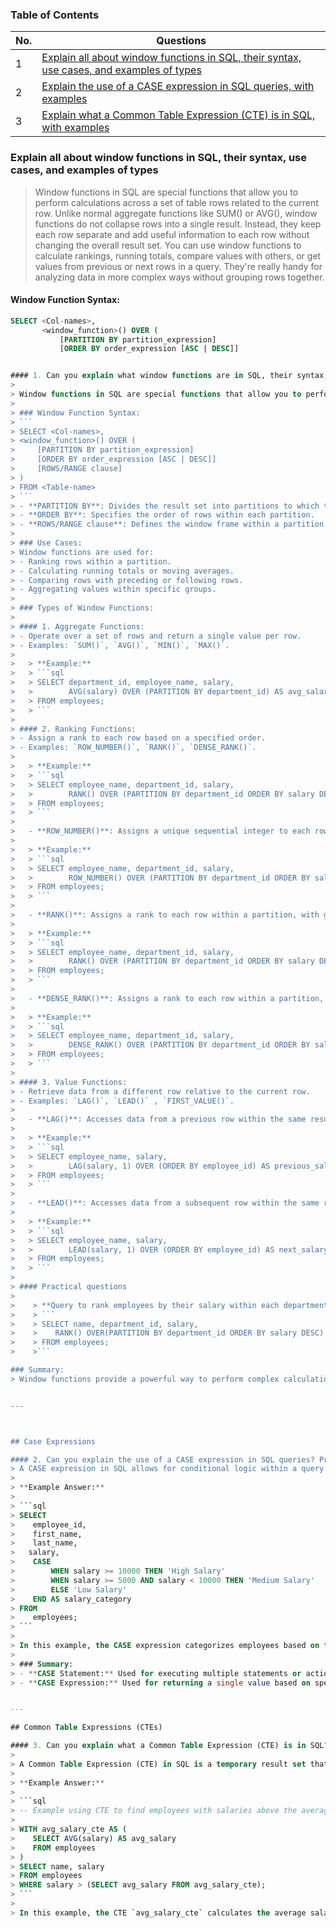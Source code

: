 
### Table of Contents

<!-- TOC_START -->
| No. | Questions |
| --- | --------- |
| 1   | [Explain all about window functions in SQL, their syntax, use cases, and examples of types](#explain-all-about-window-functions-in-sql-their-syntax-use-cases-and-examples-of-types) |
| 2   | [Explain the use of a CASE expression in SQL queries, with examples](#explain-the-use-of-a-case-expression-in-sql-queries-with-examples) |
| 3   | [Explain what a Common Table Expression (CTE) is in SQL, with examples](#explain-what-a-common-table-expression-cte-is-in-sql-with-examples) |


### Explain all about window functions in SQL, their syntax, use cases, and examples of types
> Window functions in SQL are special functions that allow you to perform calculations across a set of table rows related to the current row. Unlike normal aggregate functions like SUM() or AVG(), window functions do not collapse rows into a single result. Instead, they keep each row separate and add useful information to each row without changing the overall result set. You can use window functions to calculate rankings, running totals, compare values with others, or get values from previous or next rows in a query. They're really handy for analyzing data in more complex ways without grouping rows together.

#### Window Function Syntax:

```sql
SELECT <Col-names>,
       <window_function>() OVER (
           [PARTITION BY partition_expression]
           [ORDER BY order_expression [ASC | DESC]]


#### 1. Can you explain what window functions are in SQL, their syntax, and use cases, and provide examples of their types?
>
> Window functions in SQL are special functions that allow you to perform calculations across a set of table rows related to the current row. Unlike normal aggregate functions like `SUM()` or `AVG()`, window functions do not collapse rows into a single result. Instead, they keep each row separate and add useful information to each row without changing the overall result set. You can use window functions to calculate rankings, running totals, compare values with others, or get values from previous or next rows in a query. They're really handy for analyzing data in more complex ways without grouping rows together.
>
> ### Window Function Syntax:
> ```
> SELECT <Col-names>,
> <window_function>() OVER (
>     [PARTITION BY partition_expression]
>     [ORDER BY order_expression [ASC | DESC]]
>     [ROWS/RANGE clause]
> )
> FROM <Table-name>
> ```
> - **PARTITION BY**: Divides the result set into partitions to which the window function is applied independently
> - **ORDER BY**: Specifies the order of rows within each partition.
> - **ROWS/RANGE clause**: Defines the window frame within a partition for the function calculation.
>
> ### Use Cases:
> Window functions are used for:
> - Ranking rows within a partition.
> - Calculating running totals or moving averages.
> - Comparing rows with preceding or following rows.
> - Aggregating values within specific groups.
>
> ### Types of Window Functions:
>
> #### 1. Aggregate Functions:
> - Operate over a set of rows and return a single value per row.
> - Examples: `SUM()`, `AVG()`, `MIN()`, `MAX()`.
>   
>   > **Example:**
>   > ```sql
>   > SELECT department_id, employee_name, salary,
>   >        AVG(salary) OVER (PARTITION BY department_id) AS avg_salary
>   > FROM employees;
>   > ```
>
> #### 2. Ranking Functions:
> - Assign a rank to each row based on a specified order.
> - Examples: `ROW_NUMBER()`, `RANK()`, `DENSE_RANK()`.
>   
>   > **Example:**
>   > ```sql
>   > SELECT employee_name, department_id, salary,
>   >        RANK() OVER (PARTITION BY department_id ORDER BY salary DESC) AS rank
>   > FROM employees;
>   > ```
>
>   - **ROW_NUMBER()**: Assigns a unique sequential integer to each row within a partition.
>   
>   > **Example:**
>   > ```sql
>   > SELECT employee_name, department_id, salary,
>   >        ROW_NUMBER() OVER (PARTITION BY department_id ORDER BY salary DESC) AS row_num
>   > FROM employees;
>   > ```
>
>   - **RANK()**: Assigns a rank to each row within a partition, with gaps in the ranking sequence in case of ties.
>   
>   > **Example:**
>   > ```sql
>   > SELECT employee_name, department_id, salary,
>   >        RANK() OVER (PARTITION BY department_id ORDER BY salary DESC) AS rank
>   > FROM employees;
>   > ```
>
>   - **DENSE_RANK()**: Assigns a rank to each row within a partition, without gaps in the ranking sequence.
>   
>   > **Example:**
>   > ```sql
>   > SELECT employee_name, department_id, salary,
>   >        DENSE_RANK() OVER (PARTITION BY department_id ORDER BY salary DESC) AS dense_rank
>   > FROM employees;
>   > ```
>
> #### 3. Value Functions:
> - Retrieve data from a different row relative to the current row.
> - Examples: `LAG()`, `LEAD()` , `FIRST_VALUE()`.
>
>   - **LAG()**: Accesses data from a previous row within the same result set.
>   
>   > **Example:**
>   > ```sql
>   > SELECT employee_name, salary,
>   >        LAG(salary, 1) OVER (ORDER BY employee_id) AS previous_salary
>   > FROM employees;
>   > ```
>
>   - **LEAD()**: Accesses data from a subsequent row within the same result set.
>   
>   > **Example:**
>   > ```sql
>   > SELECT employee_name, salary,
>   >        LEAD(salary, 1) OVER (ORDER BY employee_id) AS next_salary
>   > FROM employees;
>   > ```
>
> #### Practical questions
>
>    > **Query to rank employees by their salary within each department**
>    > ```
>    > SELECT name, department_id, salary,
>    >    RANK() OVER(PARTITION BY department_id ORDER BY salary DESC) AS salary_rank
>    > FROM employees;
>    >```

### Summary:
> Window functions provide a powerful way to perform complex calculations and analysis in SQL. They allow for detailed insight into data relationships without altering the structure of the result set. By partitioning and ordering rows, window functions enable precise control over how calculations are applied, making them indispensable for advanced querying and reporting tasks.


---



## Case Expressions

#### 2. Can you explain the use of a CASE expression in SQL queries? Provide an example where a CASE expression would be beneficial over using traditional conditional statements.
> A CASE expression in SQL allows for conditional logic within a query. It's particularly useful when you need to perform conditional checks and return different values based on those conditions, all within a single query. Unlike traditional IF-ELSE statements, CASE expressions can be used within SELECT, WHERE, ORDER BY, and GROUP BY clauses to manipulate data based on specified conditions.
>
> **Example Answer:**
> 
> ```sql
> SELECT
>    employee_id,
>    first_name,
>    last_name,
>   salary,
>    CASE
>        WHEN salary >= 10000 THEN 'High Salary'
>        WHEN salary >= 5000 AND salary < 10000 THEN 'Medium Salary'
>        ELSE 'Low Salary'
>    END AS salary_category
> FROM
>    employees;
> ```
>
> In this example, the CASE expression categorizes employees based on their salary into 'High Salary', 'Medium Salary', or 'Low Salary' categories. This approach is efficient and concise compared to using multiple IF-ELSE statements or procedural code to achieve the same result.
>
> ### Summary:
> - **CASE Statement:** Used for executing multiple statements or actions based on different conditions.
> - **CASE Expression:** Used for returning a single value based on specified conditions within a SELECT statement.


---

## Common Table Expressions (CTEs)

#### 3. Can you explain what a Common Table Expression (CTE) is in SQL?
>
> A Common Table Expression (CTE) in SQL is a temporary result set that you can reference within a SELECT, INSERT, UPDATE, or DELETE statement. It helps improve readability and simplify complex queries by breaking them into smaller, more manageable parts. Unlike subqueries, CTEs can be self-referencing and can be referenced multiple times within a query.
>
> **Example Answer:**
> 
> ```sql
> -- Example using CTE to find employees with salaries above the average salary
> 
> WITH avg_salary_cte AS (
>    SELECT AVG(salary) AS avg_salary
>    FROM employees
> )
> SELECT name, salary
> FROM employees
> WHERE salary > (SELECT avg_salary FROM avg_salary_cte);
> ```
>
> In this example, the CTE `avg_salary_cte` calculates the average salary of employees, which is then used to filter employees with salaries above the average. Using a CTE here improves query clarity and avoids repeating the average calculation.

